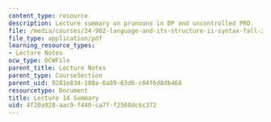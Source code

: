 ```yaml
---
content_type: resource
description: Lecture summary on pronouns in DP and uncontrolled PRO.
file: /media/courses/24-902-language-and-its-structure-ii-syntax-fall-2003/4f20a928aac9f440ca7ff2568dc6c372_ln14_16_nov.pdf
file_type: application/pdf
learning_resource_types:
- Lecture Notes
ocw_type: OCWFile
parent_title: Lecture Notes
parent_type: CourseSection
parent_uid: 9281e834-108a-6a89-63d6-c04f6d8db468
resourcetype: Document
title: Lecture 14 Summary
uid: 4f20a928-aac9-f440-ca7f-f2568dc6c372
---
```

